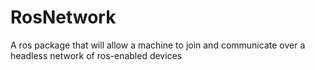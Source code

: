 # RosNetwork
A ros package that will allow a machine to join and communicate over a headless network of ros-enabled devices
